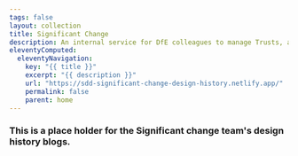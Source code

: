 ```yaml
---
tags: false
layout: collection
title: Significant Change
description: An internal service for DfE colleagues to manage Trusts, academies and their significant changes.
eleventyComputed:
  eleventyNavigation:
    key: "{{ title }}"
    excerpt: "{{ description }}"
    url: "https://sdd-significant-change-design-history.netlify.app/"
    permalink: false
    parent: home
---
```


### This is a place holder for the Significant change team's design history blogs.
